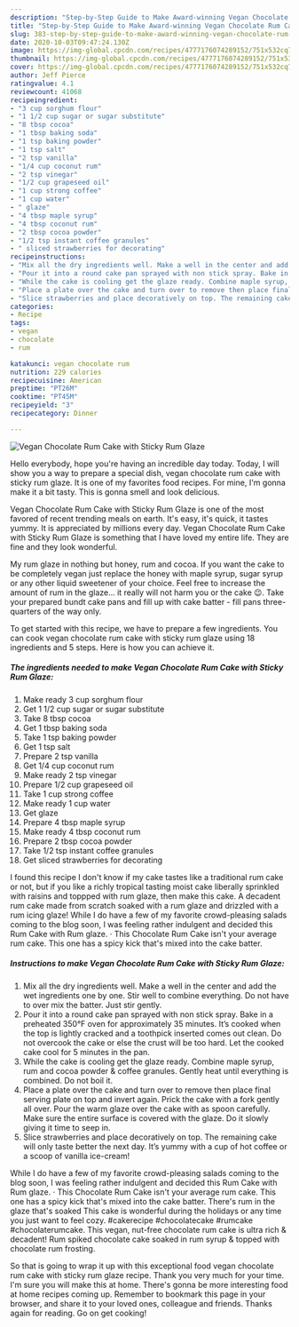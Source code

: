 ```yaml
---
description: "Step-by-Step Guide to Make Award-winning Vegan Chocolate Rum Cake with Sticky Rum Glaze"
title: "Step-by-Step Guide to Make Award-winning Vegan Chocolate Rum Cake with Sticky Rum Glaze"
slug: 383-step-by-step-guide-to-make-award-winning-vegan-chocolate-rum-cake-with-sticky-rum-glaze
date: 2020-10-03T09:47:24.130Z
image: https://img-global.cpcdn.com/recipes/4777176074289152/751x532cq70/vegan-chocolate-rum-cake-with-sticky-rum-glaze-recipe-main-photo.jpg
thumbnail: https://img-global.cpcdn.com/recipes/4777176074289152/751x532cq70/vegan-chocolate-rum-cake-with-sticky-rum-glaze-recipe-main-photo.jpg
cover: https://img-global.cpcdn.com/recipes/4777176074289152/751x532cq70/vegan-chocolate-rum-cake-with-sticky-rum-glaze-recipe-main-photo.jpg
author: Jeff Pierce
ratingvalue: 4.1
reviewcount: 41068
recipeingredient:
- "3 cup sorghum flour"
- "1 1/2 cup sugar or sugar substitute"
- "8 tbsp cocoa"
- "1 tbsp baking soda"
- "1 tsp baking powder"
- "1 tsp salt"
- "2 tsp vanilla"
- "1/4 cup coconut rum"
- "2 tsp vinegar"
- "1/2 cup grapeseed oil"
- "1 cup strong coffee"
- "1 cup water"
- " glaze"
- "4 tbsp maple syrup"
- "4 tbsp coconut rum"
- "2 tbsp cocoa powder"
- "1/2 tsp instant coffee granules"
- " sliced strawberries for decorating"
recipeinstructions:
- "Mix all the dry ingredients well. Make a well in the center and add the wet ingredients one by one. Stir well to combine everything. Do not have to over mix the batter. Just stir gently."
- "Pour it into a round cake pan sprayed with non stick spray. Bake in a preheated 350°F oven for approximately 35 minutes. It’s cooked when the top is lightly cracked and a toothpick inserted comes out clean. Do not overcook the cake or else the crust will be too hard. Let the cooked cake cool for 5 minutes in the pan."
- "While the cake is cooling get the glaze ready. Combine maple syrup, rum and cocoa powder &amp; coffee  granules. Gently heat until everything is combined. Do not boil it."
- "Place a plate over the cake and turn over to remove then place final serving plate on top and invert again. Prick the cake with a fork gently all over. Pour the warm glaze over the cake with as spoon carefully. Make sure the entire surface is covered with the glaze. Do it slowly giving it time to seep in."
- "Slice strawberries and place decoratively on top. The remaining cake will only taste better the next day.  It’s yummy with a cup of hot coffee or a scoop of vanilla ice-cream!"
categories:
- Recipe
tags:
- vegan
- chocolate
- rum

katakunci: vegan chocolate rum 
nutrition: 229 calories
recipecuisine: American
preptime: "PT26M"
cooktime: "PT45M"
recipeyield: "3"
recipecategory: Dinner

---
```



![Vegan Chocolate Rum Cake with Sticky Rum Glaze](https://img-global.cpcdn.com/recipes/4777176074289152/751x532cq70/vegan-chocolate-rum-cake-with-sticky-rum-glaze-recipe-main-photo.jpg)

Hello everybody, hope you're having an incredible day today. Today, I will show you a way to prepare a special dish, vegan chocolate rum cake with sticky rum glaze. It is one of my favorites food recipes. For mine, I'm gonna make it a bit tasty. This is gonna smell and look delicious.

Vegan Chocolate Rum Cake with Sticky Rum Glaze is one of the most favored of recent trending meals on earth. It's easy, it's quick, it tastes yummy. It is appreciated by millions every day. Vegan Chocolate Rum Cake with Sticky Rum Glaze is something that I have loved my entire life. They are fine and they look wonderful.

My rum glaze in nothing but honey, rum and cocoa. If you want the cake to be completely vegan just replace the honey with maple syrup, sugar syrup or any other liquid sweetener of your choice. Feel free to increase the amount of rum in the glaze… it really will not harm you or the cake 😉. Take your prepared bundt cake pans and fill up with cake batter - fill pans three-quarters of the way only.


To get started with this recipe, we have to prepare a few ingredients. You can cook vegan chocolate rum cake with sticky rum glaze using 18 ingredients and 5 steps. Here is how you can achieve it.

<!--inarticleads1-->

##### The ingredients needed to make Vegan Chocolate Rum Cake with Sticky Rum Glaze:

1. Make ready 3 cup sorghum flour
1. Get 1 1/2 cup sugar or sugar substitute
1. Take 8 tbsp cocoa
1. Get 1 tbsp baking soda
1. Take 1 tsp baking powder
1. Get 1 tsp salt
1. Prepare 2 tsp vanilla
1. Get 1/4 cup coconut rum
1. Make ready 2 tsp vinegar
1. Prepare 1/2 cup grapeseed oil
1. Take 1 cup strong coffee
1. Make ready 1 cup water
1. Get  glaze
1. Prepare 4 tbsp maple syrup
1. Make ready 4 tbsp coconut rum
1. Prepare 2 tbsp cocoa powder
1. Take 1/2 tsp instant coffee granules
1. Get  sliced strawberries for decorating


I found this recipe I don&#39;t know if my cake tastes like a traditional rum cake or not, but if you like a richly tropical tasting moist cake liberally sprinkled with raisins and toppped with rum glaze, then make this cake. A decadent rum cake made from scratch soaked with a rum glaze and drizzled with a rum icing glaze! While I do have a few of my favorite crowd-pleasing salads coming to the blog soon, I was feeling rather indulgent and decided this Rum Cake with Rum glaze. · This Chocolate Rum Cake isn&#39;t your average rum cake. This one has a spicy kick that&#39;s mixed into the cake batter. 

<!--inarticleads2-->

##### Instructions to make Vegan Chocolate Rum Cake with Sticky Rum Glaze:

1. Mix all the dry ingredients well. Make a well in the center and add the wet ingredients one by one. Stir well to combine everything. Do not have to over mix the batter. Just stir gently.
1. Pour it into a round cake pan sprayed with non stick spray. Bake in a preheated 350°F oven for approximately 35 minutes. It’s cooked when the top is lightly cracked and a toothpick inserted comes out clean. Do not overcook the cake or else the crust will be too hard. Let the cooked cake cool for 5 minutes in the pan.
1. While the cake is cooling get the glaze ready. Combine maple syrup, rum and cocoa powder &amp; coffee  granules. Gently heat until everything is combined. Do not boil it.
1. Place a plate over the cake and turn over to remove then place final serving plate on top and invert again. Prick the cake with a fork gently all over. Pour the warm glaze over the cake with as spoon carefully. Make sure the entire surface is covered with the glaze. Do it slowly giving it time to seep in.
1. Slice strawberries and place decoratively on top. The remaining cake will only taste better the next day.  It’s yummy with a cup of hot coffee or a scoop of vanilla ice-cream!


While I do have a few of my favorite crowd-pleasing salads coming to the blog soon, I was feeling rather indulgent and decided this Rum Cake with Rum glaze. · This Chocolate Rum Cake isn&#39;t your average rum cake. This one has a spicy kick that&#39;s mixed into the cake batter. There&#39;s rum in the glaze that&#39;s soaked This cake is wonderful during the holidays or any time you just want to feel cozy. #cakerecipe #chocolatecake #rumcake #chocolaterumcake. This vegan, nut-free chocolate rum cake is ultra rich &amp; decadent! Rum spiked chocolate cake soaked in rum syrup &amp; topped with chocolate rum frosting. 

So that is going to wrap it up with this exceptional food vegan chocolate rum cake with sticky rum glaze recipe. Thank you very much for your time. I'm sure you will make this at home. There's gonna be more interesting food at home recipes coming up. Remember to bookmark this page in your browser, and share it to your loved ones, colleague and friends. Thanks again for reading. Go on get cooking!
